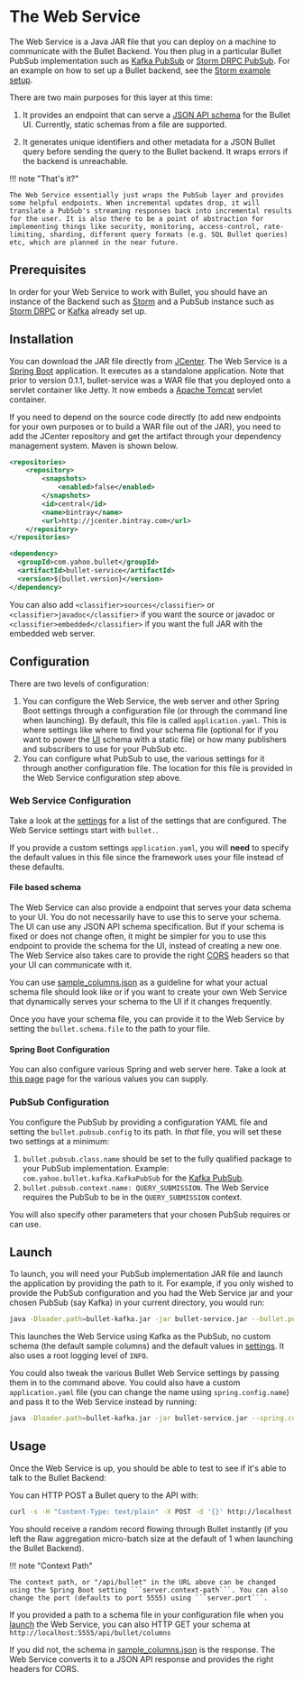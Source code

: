 # The Web Service

The Web Service is a Java JAR file that you can deploy on a machine to communicate with the Bullet Backend. You then plug in a particular Bullet PubSub implementation such as [Kafka PubSub](../pubsub/kafka.md) or [Storm DRPC PubSub](../pubsub/storm-drpc.md). For an example on how to set up a Bullet backend, see the [Storm example setup](../backend/storm-setup.md).

There are two main purposes for this layer at this time:

1) It provides an endpoint that can serve a [JSON API schema](http://jsonapi.org/format/) for the Bullet UI. Currently, static schemas from a file are supported.

2) It generates unique identifiers and other metadata for a JSON Bullet query before sending the query to the Bullet backend. It wraps errors if the backend is unreachable.


!!! note "That's it?"

    The Web Service essentially just wraps the PubSub layer and provides some helpful endpoints. When incremental updates drop, it will translate a PubSub's streaming responses back into incremental results for the user. It is also there to be a point of abstraction for implementing things like security, monitoring, access-control, rate-limiting, sharding, different query formats (e.g. SQL Bullet queries) etc, which are planned in the near future.

## Prerequisites

In order for your Web Service to work with Bullet, you should have an instance of the Backend such as [Storm](../backend/storm-setup.md) and a PubSub instance such as [Storm DRPC](../pubsub/storm-drpc.md#setup) or [Kafka](../pubsub/kafka.md#setup) already set up.

## Installation

You can download the JAR file directly from [JCenter](http://jcenter.bintray.com/com/yahoo/bullet/bullet-service/). The Web Service is a [Spring Boot](https://projects.spring.io/spring-boot/) application. It executes as a standalone application. Note that prior to version 0.1.1, bullet-service was a WAR file that you deployed onto a servlet container like Jetty. It now embeds a [Apache Tomcat](http://tomcat.apache.org/) servlet container.

If you need to depend on the source code directly (to add new endpoints for your own purposes or to build a WAR file out of the JAR), you need to add the JCenter repository and get the artifact through your dependency management system. Maven is shown below.

```xml
<repositories>
    <repository>
        <snapshots>
            <enabled>false</enabled>
        </snapshots>
        <id>central</id>
        <name>bintray</name>
        <url>http://jcenter.bintray.com</url>
    </repository>
</repositories>
```

```xml
<dependency>
  <groupId>com.yahoo.bullet</groupId>
  <artifactId>bullet-service</artifactId>
  <version>${bullet.version}</version>
</dependency>
```

You can also add ```<classifier>sources</classifier>```  or ```<classifier>javadoc</classifier>``` if you want the source or javadoc or ```<classifier>embedded</classifier>``` if you want the full JAR with the embedded web server.

## Configuration

There are two levels of configuration:

1. You can configure the Web Service, the web server and other Spring Boot settings through a configuration file (or through the command line when launching). By default, this file is called ```application.yaml```. This is where settings like where to find your schema file (optional for if you want to power the [UI](../ui/usage.md) schema with a static file) or how many publishers and subscribers to use for your PubSub etc.
2. You can configure what PubSub to use, the various settings for it through another configuration file. The location for this file is provided in the Web Service configuration step above.

### Web Service Configuration

Take a look at the [settings](https://github.com/yahoo/bullet-service/blob/master/src/main/resources/application.yaml) for a list of the settings that are configured. The Web Service settings start with ```bullet.```.

If you provide a custom settings ```application.yaml```, you will **need** to specify the default values in this file since the framework uses your file instead of these defaults.

#### File based schema

The Web Service can also provide a endpoint that serves your data schema to your UI. You do not necessarily have to use this to serve your schema. The UI can use any JSON API schema specification. But if your schema is fixed or does not change often, it might be simpler for you to use this endpoint to provide the schema for the UI, instead of creating a new one. The Web Service also takes care to provide the right [CORS](https://developer.mozilla.org/en-US/docs/Web/HTTP/Access_control_CORS) headers so that your UI can communicate with it.

You can use [sample_columns.json](https://github.com/yahoo/bullet-service/blob/master/src/main/resources/sample_columns.json) as a guideline for what your actual schema file should look like or if you want to create your own Web Service that dynamically serves your schema to the UI if it changes frequently.

Once you have your schema file, you can provide it to the Web Service by setting the ```bullet.schema.file``` to the path to your file.

#### Spring Boot Configuration

You can also configure various Spring and web server here. Take a look at [this page](https://docs.spring.io/spring-boot/docs/current/reference/html/common-application-properties.html) page for the various values you can supply.

### PubSub Configuration

You configure the PubSub by providing a configuration YAML file and setting the ```bullet.pubsub.config``` to its path. In *that* file, you will set these two settings at a minimum:

1. ```bullet.pubsub.class.name``` should be set to the fully qualified package to your PubSub implementation. Example: ```com.yahoo.bullet.kafka.KafkaPubSub``` for the [Kafka PubSub](../pubsub/kafka.md).
2. ```bullet.pubsub.context.name: QUERY_SUBMISSION```. The Web Service requires the PubSub to be in the ```QUERY_SUBMISSION``` context.

You will also specify other parameters that your chosen PubSub requires or can use.

## Launch

To launch, you will need your PubSub implementation JAR file and launch the application by providing the path to it. For example, if you only wished to provide the PubSub configuration and you had the Web Service jar and your chosen PubSub (say Kafka) in your current directory, you would run:

```bash
java -Dloader.path=bullet-kafka.jar -jar bullet-service.jar --bullet.pubsub.config=pubsub_settings.yaml  --logging.level.root=INFO
```

This launches the Web Service using Kafka as the PubSub, no custom schema (the default sample columns) and the default values in [settings](https://github.com/yahoo/bullet-service/blob/master/src/main/resources/application.yaml). It also uses a root logging level of ```INFO```.

You could also tweak the various Bullet Web Service settings by passing them in to the command above. You could also have a custom ```application.yaml``` file (you can change the name using ```spring.config.name```) and pass it to the Web Service instead by running:

```bash
java -Dloader.path=bullet-kafka.jar -jar bullet-service.jar --spring.config.location=application.yaml
```

## Usage

Once the Web Service is up, you should be able to test to see if it's able to talk to the Bullet Backend:

You can HTTP POST a Bullet query to the API with:

```bash
curl -s -H "Content-Type: text/plain" -X POST -d '{}' http://localhost:5555/api/bullet/query
```

You should receive a random record flowing through Bullet instantly (if you left the Raw aggregation micro-batch size at the default of 1 when launching the Bullet Backend).

!!! note "Context Path"

    The context path, or "/api/bullet" in the URL above can be changed using the Spring Boot setting ```server.context-path```. You can also change the port (defaults to port 5555) using ```server.port```.

If you provided a path to a schema file in your configuration file when you [launch](#launch) the Web Service, you can also HTTP GET your schema at ```http://localhost:5555/api/bullet/columns```

If you did not, the schema in [sample_columns.json](https://github.com/yahoo/bullet-service/blob/master/src/main/resources/sample_columns.json) is the response. The Web Service converts it to a JSON API response and provides the right headers for CORS.
